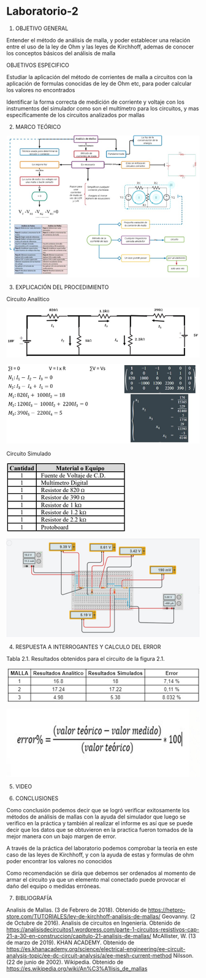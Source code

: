 # Laboratorio-2

1. OBJETIVO GENERAL 

Entender el método de análisis de malla, y poder establecer una relación entre el uso de la ley de Ohm y las leyes de Kirchhoff, ademas de conocer los conceptos básicos del análisis de malla

   OBJETIVOS ESPECIFICO 
   
Estudiar la aplicación del método de corrientes de malla a circuitos con la aplicación de formulas conocidas de ley de Ohm etc, para poder calcular los valores no encontrados 
 
Identificar la forma correcta de medición de corriente y voltaje con los instrumentos del simulador como son el multímetro para los circuitos,  y mas especificamente de los circuitos analizados por mallas

2. MARCO TEÓRICO


![](Img/Materia.jpeg)

3. EXPLICACIÓN DEL PROCEDIMIENTO

Circuito Analítico

![](Img/CircuitoA.jpeg)

![](Img/Proceso1.jpeg)

Circuito Simulado

![](Img/Materiales.jpeg)

![](Img/CircuitoS.jpeg)


4. RESPUESTA A INTERROGANTES Y CALCULO DEL ERROR

Tabla 2.1. Resultados obtenidos para el circuito de la figura 2.1.
 
 ![](Img/Tabla.jpeg)
 
 ![](Img/formula.error1.jpeg) 

5. VIDEO


6. CONCLUSIONES

Como conclusión podemos decir que se logró verificar exitosamente los métodos de análisis de mallas con la ayuda del simulador que luego se verifico en la práctica y también al realizar el informe es así que se puede decir que los datos que se obtuvieron en la practica fueron tomados de la mejor manera con un bajo margen de error.


A través de la práctica del laboratorio podemos comprobar la teoría en este caso de las leyes de Kirchhoff, y con la ayuda de estas y formulas de ohm poder encontrar los valores no conocidos 


Como recomendación se diría que debemos ser ordenados al momento de armar el circuito ya que un elemento mal conectado puede provocar el daño del equipo o medidas erróneas.



7. BIBLIOGRAFÍA

Analisis de Mallas. (3 de Febrero de 2018). Obtenido de https://hetpro-store.com/TUTORIALES/ley-de-kirchhoff-analisis-de-mallas/
Geovanny. (2 de Octubre de 2016). Analisis de circuitos en Ingeniería. Obtenido de https://analisisdecircuitos1.wordpress.com/parte-1-circuitos-resistivos-cap-21-a-30-en-construccion/capitulo-21-analisis-de-mallas/
McAllister, W. (13 de marzo de 2019). KHAN ACADEMY. Obtenido de https://es.khanacademy.org/science/electrical-engineering/ee-circuit-analysis-topic/ee-dc-circuit-analysis/a/ee-mesh-current-method
Nilsson. (22 de junio de 2002). Wikipedia. Obtenido de https://es.wikipedia.org/wiki/An%C3%A1lisis_de_mallas


